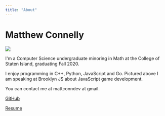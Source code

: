 ```yaml
---
title: "About"
---
```


# Matthew Connelly

![](/images/me.png)  

I'm a Computer Science undergraduate minoring in Math at the College of Staten Island, graduating Fall 2020.

I enjoy programming in C++, Python, JavaScript and Go. Pictured above I am speaking at Brooklyn JS about JavaScript game development.

You can contact me at mattconndev at gmail.

[GitHub](https://github.com/mattConn)

[Resume](https://docs.google.com/document/d/1xpLTFJak9plpU-bo0I6GRmdDIijkfauvG1_zgg2dopc)
